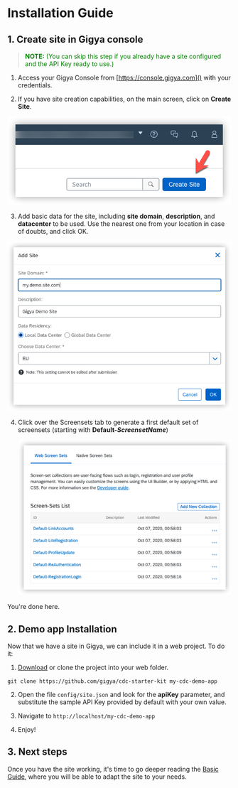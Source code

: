 # Installation Guide


## 1. Create site in Gigya console


> <span style="color:green">**NOTE:** (You can skip this step if you already have a site configured and the API Key ready to use.)</span>

   1. Access your Gigya Console from [https://console.gigya.com]() with your credentials.


   2. If you have site creation capabilities, on the main screen, click on **Create Site**.

   ![Create Site](img/readme/2-create-site-v5.png)

   3. Add basic data for the site, including **site domain**, **description**, and **datacenter** to be used. Use the nearest one from your location in case of doubts, and click OK.

   ![Enter Site Data](img/readme/3-enter-site-data-1.png)


4. Click over the Screensets tab to generate a first default set of screensets (starting with **Default-_ScreensetName_**)

    ![Generate Screensets](img/readme/4-generate-screensets-v2.png)

You're done here.

## 2. Demo app Installation

Now that we have a site in Gigya, we can include it in a web project. To do it:

1. [Download](https://github.com/gigya/cdc-starter-kit/releases) or clone the project into your web folder.

```
git clone https://github.com/gigya/cdc-starter-kit my-cdc-demo-app
```

2. Open the file ```config/site.json``` and look for the **apiKey** parameter, and substitute the sample API Key provided by default with your own value.

3. Navigate to ```http://localhost/my-cdc-demo-app```

4. Enjoy!

## 3. Next steps

Once you have the site working, it's time to go deeper reading the [Basic Guide](basic.md), where you will be able to adapt the site to your needs.
